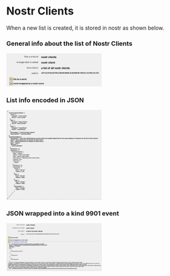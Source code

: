 # Nostr Clients

When a new list is created, it is stored in nostr as shown below.

### General info about the list of Nostr Clients

<span style="display:inline-block" >
  <img
    width="50%"
    src="../../../.erb/img/nostrClientsInfo.png"
  />
</span>

### List info encoded in JSON

<span style="display:inline-block" >
  <img
    width="50%"
    src="../../../.erb/img/nostrClientsWord.png"
  />
</span>

### JSON wrapped into a kind 9901 event

<span style="display:inline-block" >
  <img
    width="50%"
    src="../../../.erb/img/nostrClientsNostrEvent.png"
  />
</span>
